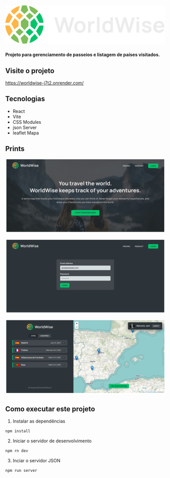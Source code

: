 # ![WorldWise](./public/logo.png)

**Projeto para gerenciamento de passeios e listagem de países visitados.**

## Visite o projeto
https://worldwise-j7t2.onrender.com/

## Tecnologias

- React
- Vite
- CSS Modules
- json Server
- leaflet Mapa

## Prints

![Home](./public/Captura%20de%20tela%20de%202025-03-21%2018-44-46.png)

![login fake](./public/Captura%20de%20tela%20de%202025-03-21%2018-51-43.png)

![dashboard](./public/Captura%20de%20tela%20de%202025-03-21%2018-51-56.png)

## Como executar este projeto

1. Instalar as dependências

```bash
npm install
```

2. Iniciar o servidor de desenvolvimento

```bash
npm rn dev
```

3. Inciar o servidor JSON

```bash
npm run server

```
